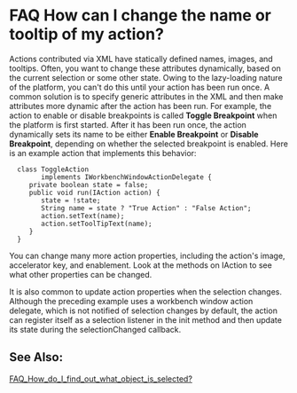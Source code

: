 

FAQ How can I change the name or tooltip of my action?
======================================================

Actions contributed via XML have statically defined names, images, and tooltips. Often, you want to change these attributes dynamically, based on the current selection or some other state. Owing to the lazy-loading nature of the platform, you can't do this until your action has been run once. A common solution is to specify generic attributes in the XML and then make attributes more dynamic after the action has been run. For example, the action to enable or disable breakpoints is called **Toggle Breakpoint** when the platform is first started. After it has been run once, the action dynamically sets its name to be either **Enable Breakpoint** or **Disable Breakpoint**, depending on whether the selected breakpoint is enabled. Here is an example action that implements this behavior:

      class ToggleAction 
            implements IWorkbenchWindowActionDelegate {
         private boolean state = false;
         public void run(IAction action) {
            state = !state;
            String name = state ? "True Action" : "False Action";
            action.setText(name);
            action.setToolTipText(name);
         }
      }

  
You can change many more action properties, including the action's image, accelerator key, and enablement. Look at the methods on IAction to see what other properties can be changed.

It is also common to update action properties when the selection changes. Although the preceding example uses a workbench window action delegate, which is not notified of selection changes by default, the action can register itself as a selection listener in the init method and then update its state during the selectionChanged callback.

  

See Also:
---------

[FAQ\_How\_do\_I\_find\_out\_what\_object\_is_selected?](./FAQ_How_do_I_find_out_what_object_is_selected.md "FAQ How do I find out what object is selected?")

